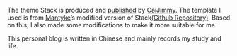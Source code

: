 The theme Stack is produced and [published](https://github.com/CaiJimmy/hugo-theme-stack) by [CaiJimmy](https://github.com/CaiJimmy). The template I used is from [Mantyke](https://github.com/Mantyke)’s modified version of Stack[(Github Repository)](https://github.com/Mantyke/Hugo-stack-theme-mod). Based on this, I also made some modifications to make it more suitable for me.

This personal blog is written in Chinese and mainly records my study and life. 
